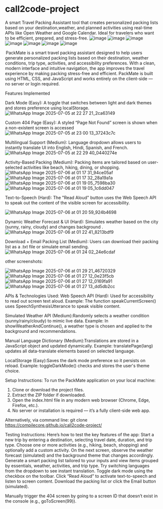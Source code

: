 # call2code-project
A smart Travel Packing Assistant tool that creates personalized packing lists based on your destination,weather, and planned activities using real-time APIs like Open Weather and Google Calendar.
Ideal for travelers who want to be efficient, prepared, and stress-free.
![image](https://github.com/user-attachments/assets/731eef6d-9b89-46eb-b3b5-29bffc2fb06e)
![image](https://github.com/user-attachments/assets/deb9648d-f6b7-4473-b274-23c0c6b170e0)
![image](https://github.com/user-attachments/assets/18e9533c-940c-4b33-8f9b-f3769ec5a896)
![image](https://github.com/user-attachments/assets/0da5b13d-cb2f-4ab6-84d6-5879fdeb7c45)
![image](https://github.com/user-attachments/assets/f655ea5c-d6a3-4920-8071-1bcb7828e8d3)
![image](https://github.com/user-attachments/assets/59aac721-ed0a-4e10-acab-b5b288c0e1c9)
![image](https://github.com/user-attachments/assets/f5e15076-b3ef-4650-932b-c9e7c286bf6d)

 PackMate is a smart travel packing assistant designed to help users generate personalized packing lists based on their destination, weather conditions, trip type, activities, and accessibility preferences. With a clean, modern interface and intuitive navigation, the app improves the travel experience by making packing stress-free and efficient. PackMate is built using HTML, CSS, and JavaScript and works entirely on the client-side — no server or login required.

Features Implemented 

Dark Mode (Easy): A toggle that switches between light and dark themes and stores preference using localStorage.
![WhatsApp Image 2025-07-05 at 22 27 21_2ca63149](https://github.com/user-attachments/assets/97f485fa-2acb-4fe1-b6fe-4e2c774c9cab)

Custom 404 Page (Easy): A styled “Page Not Found” screen is shown when a non-existent screen is accessed
![WhatsApp Image 2025-07-05 at 23 00 13_37243c7c](https://github.com/user-attachments/assets/408d42fc-e680-43f4-a27b-30e9f588b370)

Multilingual Support (Medium): Language dropdown allows users to instantly translate UI into English, Hindi, Spanish, and French.
![WhatsApp Image 2025-07-05 at 22 29 40_0440274e](https://github.com/user-attachments/assets/35892f9f-da09-4ed5-890b-6c69014a6e05)

Activity-Based Packing (Medium): Packing items are tailored based on user-selected activities like beach, hiking, dining, or shopping.
![WhatsApp Image 2025-07-06 at 01 17 31_94ce05af](https://github.com/user-attachments/assets/2bed2d9e-5c01-42bb-b700-4eb7d6cf3c19)
![WhatsApp Image 2025-07-06 at 01 17 32_28a19a1a](https://github.com/user-attachments/assets/3aa0dc47-3486-4416-a9fb-1c8dd7515229)
![WhatsApp Image 2025-07-06 at 01 19 05_7598ba30](https://github.com/user-attachments/assets/872fcd29-23cb-4b9b-a7b6-dfd796aff9d0)
![WhatsApp Image 2025-07-06 at 01 19 05_1c6dd047](https://github.com/user-attachments/assets/f286d63d-8ebd-4c22-9c62-5ef0897aae06)


Text-to-Speech (Hard): The "Read Aloud" button uses the Web Speech API to speak out the content of the visible screen for accessibility.

![WhatsApp Image 2025-07-06 at 01 20 59_924b4698](https://github.com/user-attachments/assets/195d2851-230e-4c43-bc19-9870fc44bcec)


Dynamic Weather Forecast & UI (Hard): Simulates weather based on the city (sunny, rainy, cloudy) and changes background .
![WhatsApp Image 2025-07-06 at 01 22 41_8213bdf9](https://github.com/user-attachments/assets/273cfe45-5198-4691-9069-a4619920dedf)


Download + Email Packing List (Medium): Users can download their packing list as a .txt file or simulate email sending.
![WhatsApp Image 2025-07-06 at 01 24 02_24e6cdaf](https://github.com/user-attachments/assets/06fd58c4-a3a5-45b4-aacc-690c0d628221)


other screenshots:

![WhatsApp Image 2025-07-06 at 01 29 21_46720329](https://github.com/user-attachments/assets/671cc957-3ae9-4133-9cee-48bd937747db)
![WhatsApp Image 2025-07-06 at 01 27 12_0e23f5cb](https://github.com/user-attachments/assets/5159f79e-e86d-4667-85af-1f158a9a0646)
![WhatsApp Image 2025-07-06 at 01 27 12_0169fa91](https://github.com/user-attachments/assets/c5b0b0a3-e368-4d46-bae7-f5f62fc3ba09)
![WhatsApp Image 2025-07-06 at 01 27 13_dd5db2cc](https://github.com/user-attachments/assets/572006f8-a087-4afb-ade5-5ee8c6e6c521)

APIs & Technologies Used:
Web Speech API (Hard): Used for accessibility to read out screen text aloud.
Example: The function speakCurrentScreen() uses SpeechSynthesisUtterance to speak visible content.


Simulated Weather API (Medium):Randomly selects a weather condition (sunny/rainy/cloudy) to mimic live data.
Example: In showWeatherAndContinue(), a weather type is chosen and applied to the background and recommendations.


Manual Language Dictionary (Medium):Translations are stored in a JavaScript object and updated dynamically.
Example: translatePage(lang) updates all data-translate elements based on selected language.


LocalStorage (Easy):Saves the dark mode preference so it persists on reload.
Example: toggleDarkMode() checks and stores the user's theme choice.


Setup Instructions:
To run the PackMate application on your local machine:
1. Clone or download the project files.
2. Extract the ZIP folder if downloaded.
3. Open the index.html file in any modern web browser (Chrome, Edge, Firefox, etc.).
4. No server or installation is required — it’s a fully client-side web app.

Alternatively, via command line:
git clone https://compilecore.github.io/call2code-project/


Testing Instructions:
Here’s how to test the key features of the app:
Start a new trip by entering a destination, selecting travel date, duration, and trip type.
Choose one or more activities (e.g., hiking, beach, shopping) and optionally add a custom activity.
On the next screen, observe the weather forecast (simulated) and the background theme that changes accordingly.
Generate a smart packing list tailored to your inputs and view items grouped by essentials, weather, activities, and trip type.
Try switching languages from the dropdown to see instant translation.
Toggle dark mode using the checkbox on the toolbar.
Click “Read Aloud” to activate text-to-speech and listen to screen content.
Download the packing list or click the Email button (simulated).

Manually trigger the 404 screen by going to a screen ID that doesn’t exist in the console (e.g., goToScreen(99)).


